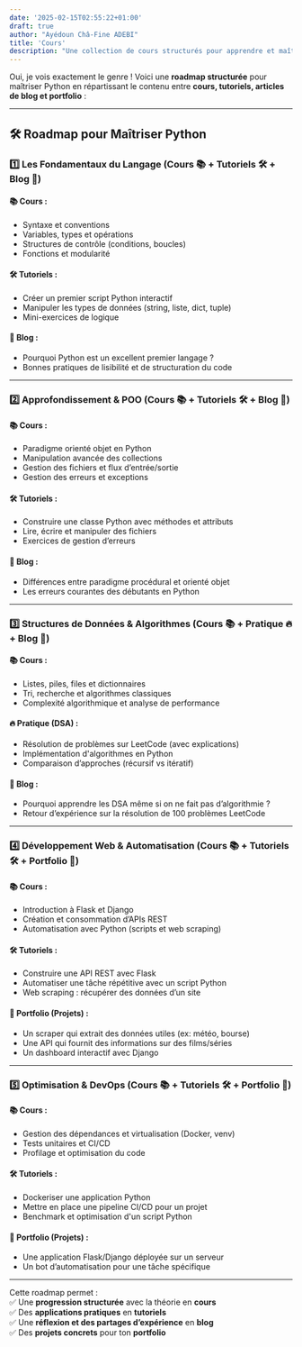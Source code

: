 ```yaml
---
date: '2025-02-15T02:55:22+01:00'
draft: true
author: "Ayédoun Châ-Fine ADEBI"
title: 'Cours'
description: "Une collection de cours structurés pour apprendre et maîtriser la programmation, les structures de données et les algorithmes."
---
```



Oui, je vois exactement le genre ! Voici une **roadmap structurée** pour maîtriser Python en répartissant le contenu entre **cours, tutoriels, articles de blog et portfolio** :

---

## 🛠 **Roadmap pour Maîtriser Python**  

### 1️⃣ **Les Fondamentaux du Langage** (Cours 📚 + Tutoriels 🛠️ + Blog 📝)  
#### 📚 **Cours** :  
- Syntaxe et conventions  
- Variables, types et opérations  
- Structures de contrôle (conditions, boucles)  
- Fonctions et modularité  

#### 🛠️ **Tutoriels** :  
- Créer un premier script Python interactif  
- Manipuler les types de données (string, liste, dict, tuple)  
- Mini-exercices de logique  

#### 📝 **Blog** :  
- Pourquoi Python est un excellent premier langage ?  
- Bonnes pratiques de lisibilité et de structuration du code  

---

### 2️⃣ **Approfondissement & POO** (Cours 📚 + Tutoriels 🛠️ + Blog 📝)  
#### 📚 **Cours** :  
- Paradigme orienté objet en Python  
- Manipulation avancée des collections  
- Gestion des fichiers et flux d’entrée/sortie  
- Gestion des erreurs et exceptions  

#### 🛠️ **Tutoriels** :  
- Construire une classe Python avec méthodes et attributs  
- Lire, écrire et manipuler des fichiers  
- Exercices de gestion d’erreurs  

#### 📝 **Blog** :  
- Différences entre paradigme procédural et orienté objet  
- Les erreurs courantes des débutants en Python  

---

### 3️⃣ **Structures de Données & Algorithmes** (Cours 📚 + Pratique 🔥 + Blog 📝)  
#### 📚 **Cours** :  
- Listes, piles, files et dictionnaires  
- Tri, recherche et algorithmes classiques  
- Complexité algorithmique et analyse de performance  

#### 🔥 **Pratique (DSA)** :  
- Résolution de problèmes sur LeetCode (avec explications)  
- Implémentation d'algorithmes en Python  
- Comparaison d’approches (récursif vs itératif)  

#### 📝 **Blog** :  
- Pourquoi apprendre les DSA même si on ne fait pas d’algorithmie ?  
- Retour d’expérience sur la résolution de 100 problèmes LeetCode  

---

### 4️⃣ **Développement Web & Automatisation** (Cours 📚 + Tutoriels 🛠️ + Portfolio 🚀)  
#### 📚 **Cours** :  
- Introduction à Flask et Django  
- Création et consommation d’APIs REST  
- Automatisation avec Python (scripts et web scraping)  

#### 🛠️ **Tutoriels** :  
- Construire une API REST avec Flask  
- Automatiser une tâche répétitive avec un script Python  
- Web scraping : récupérer des données d’un site  

#### 🚀 **Portfolio (Projets)** :  
- Un scraper qui extrait des données utiles (ex: météo, bourse)  
- Une API qui fournit des informations sur des films/séries  
- Un dashboard interactif avec Django  

---

### 5️⃣ **Optimisation & DevOps** (Cours 📚 + Tutoriels 🛠️ + Portfolio 🚀)  
#### 📚 **Cours** :  
- Gestion des dépendances et virtualisation (Docker, venv)  
- Tests unitaires et CI/CD  
- Profilage et optimisation du code  

#### 🛠️ **Tutoriels** :  
- Dockeriser une application Python  
- Mettre en place une pipeline CI/CD pour un projet  
- Benchmark et optimisation d'un script Python  

#### 🚀 **Portfolio (Projets)** :  
- Une application Flask/Django déployée sur un serveur  
- Un bot d’automatisation pour une tâche spécifique  

---

Cette roadmap permet :  
✅ Une **progression structurée** avec la théorie en **cours**  
✅ Des **applications pratiques** en **tutoriels**  
✅ Une **réflexion et des partages d’expérience** en **blog**  
✅ Des **projets concrets** pour ton **portfolio**  